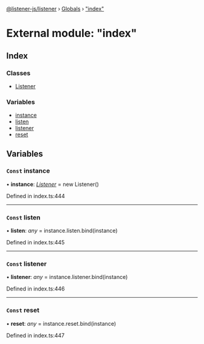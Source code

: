 [@listener-js/listener](../README.md) › [Globals](../globals.md) › ["index"](_index_.md)

# External module: "index"


## Index

### Classes

* [Listener](../classes/_index_.listener.md)

### Variables

* [instance](_index_.md#const-instance)
* [listen](_index_.md#const-listen)
* [listener](_index_.md#const-listener)
* [reset](_index_.md#const-reset)

## Variables

### `Const` instance

• **instance**: *[Listener](../classes/_index_.listener.md)* =  new Listener()

Defined in index.ts:444

___

### `Const` listen

• **listen**: *any* =  instance.listen.bind(instance)

Defined in index.ts:445

___

### `Const` listener

• **listener**: *any* =  instance.listener.bind(instance)

Defined in index.ts:446

___

### `Const` reset

• **reset**: *any* =  instance.reset.bind(instance)

Defined in index.ts:447